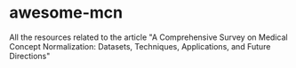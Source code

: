 # awesome-mcn
All the resources related to the article "A Comprehensive Survey on Medical Concept Normalization: Datasets, Techniques, Applications, and Future Directions"
